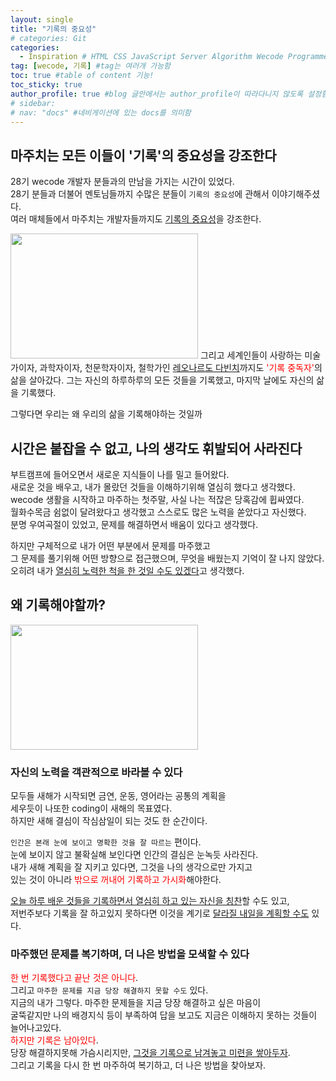 ```yaml
---
layout: single
title: "기록의 중요성"
# categories: Git
categories:
  - Inspiration # HTML CSS JavaScript Server Algorithm Wecode Programmers CS vsCode
tag: [wecode, 기록] #tag는 여러개 가능함
toc: true #table of content 기능!
toc_sticky: true
author_profile: true #blog 글안에서는 author_profile이 따라다니지 않도록 설정함
# sidebar:
# nav: "docs" #네비게이션에 있는 docs를 의미함
---
```


## 마주치는 모든 이들이 '기록'의 중요성을 강조한다

28기 wecode 개발자 분들과의 만남을 가지는 시간이 있었다.  
28기 분들과 더불어 멘토님들까지 수많은 분들이 `기록의 중요성`에 관해서 이야기해주셨다.  
여러 매체들에서 마주치는 개발자들까지도 <u>기록의 중요성</u>을 강조한다.

<img src="https://user-images.githubusercontent.com/87808288/153701226-256109d0-7e9a-4144-aeda-e900f41ef038.png" width="300" height="200">  
그리고 세계인들이 사랑하는 미술가이자, 과학자이자, 천문학자이자, 철학가인  
<u>레오나르도 다빈치</u>까지도 <span style="color:red">'기록 중독자'</span>의 삶을 살아갔다.  
그는 자신의 하루하루의 모든 것들을 기록했고, 마지막 날에도 자신의 삶을 기록했다.

그렇다면 우리는 왜 우리의 삶을 기록해야하는 것일까

## 시간은 붙잡을 수 없고, 나의 생각도 휘발되어 사라진다

부트캠프에 들어오면서 새로운 지식들이 나를 밀고 들어왔다.  
새로운 것을 배우고, 내가 몰랐던 것들을 이해하기위해 열심히 했다고 생각했다.  
wecode 생활을 시작하고 마주하는 첫주말, 사실 나는 적잖은 당혹감에 휩싸였다.  
월화수목금 쉼없이 달려왔다고 생각했고 스스로도 많은 노력을 쏟았다고 자신했다.  
분명 우여곡절이 있었고, 문제를 해결하면서 배움이 있다고 생각했다.

하지만 구체적으로 내가 어떤 부분에서 문제를 마주했고  
그 문제를 풀기위해 어떤 방향으로 접근했으며, 무엇을 배웠는지 기억이 잘 나지 않았다.  
오히려 내가 <u>열심히 노력한 척을 한 것일 수도 있겠다</u>고 생각했다.

## 왜 기록해야할까?

<img src="https://user-images.githubusercontent.com/87808288/153701336-7eab550d-4944-43a0-b3bd-af574e3e918f.png" width="300" height="200">

### 자신의 노력을 객관적으로 바라볼 수 있다

모두들 새해가 시작되면 금연, 운동, 영어라는 공통의 계획을  
세우듯이 나또한 coding이 새해의 목표였다.  
하지만 새해 결심이 작심삼일이 되는 것도 한 순간이다.

`인간은 본래 눈에 보이고 명확한 것을 잘 따르는` 편이다.  
눈에 보이지 않고 불확실해 보인다면 인간의 결심은 눈녹듯 사라진다.  
내가 새해 계획을 잘 지키고 있다면, 그것을 나의 생각으로만 가지고  
있는 것이 아니라 <span style="color:red">밖으로 꺼내어 기록하고 가시화</span>해야한다.

<u>오늘 하루 배운 것들을 기록하면서 열심히 하고 있는 자신을 칭찬</u>할 수도 있고,  
저번주보다 기록을 잘 하고있지 못하다면 이것을 계기로 <u>달라질 내일을 계획할 수도</u> 있다.

### 마주했던 문제를 복기하며, 더 나은 방법을 모색할 수 있다

<span style="color:red">한 번 기록했다고 끝난 것은 아니다</span>.  
그리고 `마주한 문제를 지금 당장 해결하지 못할 수도` 있다.  
지금의 내가 그렇다. 마주한 문제들을 지금 당장 해결하고 싶은 마음이  
굴뚝같지만 나의 배경지식 등이 부족하여 답을 보고도 지금은 이해하지 못하는 것들이 늘어나고있다.  
<span style="color:red">하지만 기록은 남아있다</span>.  
당장 해결하지못해 가슴시리지만, <u>그것을 기록으로 남겨놓고 미련을 쌓아두자</u>.  
그리고 기록을 다시 한 번 마주하여 복기하고, 더 나은 방법을 찾아보자.

<!-- ### 2. Link 넣기

```

유형 1: (설명어를 입력) : [gunhee's coding blog](https://gunhee-jeong.github.io/)
유형 2: (URL 자동연결) : <https://gunhee-jeong.github.io/>
유형 3: (동일 파일 내 '문단으로 이동') : [1. Header로 이동](###-1-header)

```

유형 1: (설명어를 입력) : [gunhee's coding blog](https://gunhee-jeong.github.io/)
유형 2: (URL 자동연결) : <https://gunhee-jeong.github.io/>
유형 3: (동일 파일 내 '문단으로 이동') : [1. Header로 이동](#1-header)
유형 3의 방법

1. 특수문자를 제거
2. 스페이스는 -로 바꾸고
3. 대문자는 소문자로!
   그래서 ### 1. Header -> #1-header

## Link: [google][https://www.google.com/]

### 3. 수평선

```

---

```

---

### 4. 라인 바꾸기

```

스페이스바를 2번 눌러주면 다음칸으로
이동할 수 있어요!

```

---

스페이스바를 2번 눌러주면
다음칸으로 이동할 수 있어요!

### 5. list 만들기

```

1. 1번
2. 2번
3. 3번

- 순서없는 list
  - 순서없는 list
    - 순서없는 list

```

1. 1번
2. 2번
3. 3번

- 순서없는 list
  - 순서없는 list
    - 순서없는 list

---

### 6. font 관련

```

**진하게** -> 볼드
_기울여서_ -> 이탤릭체
~~취소선~~ -> 취소선

<ul>밑줄넣기</ul> -> 밑줄
<span style="color:red">빨간 글씨</span> -> 글자색
이것이 `인라인` 입니다 -> 인라인 코드
```

**진하게** -> 볼드
_기울여서_ -> 이탤릭체
~~취소선~~ -> 취소선
<u>밑줄넣기</u> -> 밑줄
<span style="color:red">빨간 글씨</span>
이것이 `인라인` 입니다 -> 인라인 코드

---

### 7. 인용구문

```
> coding
>
> > JavaScript
> >
> > > 내가 프짱!
```

> coding
>
> > JavaScript
> >
> > > 내가 프짱!

---

### 8. 이미지 삽입

```
유형1: ('사이즈를 조절' -> HTML 태그 사용) : <img src="https://gunhee-jeong.github.io/assets/images/blogLogo.png" width="300" height="200">
유형2: (이미지 삽입 후 -> 링크 걸기)
[![이미지](https://gunhee-jeong.github.io/assets/images/blogLogo/blogLogo.png)](https://gunhee-jeong.github.io/)
```

유형1: ('사이즈를 조절' -> HTML 태그 사용) : <img src="https://gunhee-jeong.github.io/assets/images/blogLogo.png" width="300" height="200">
유형2: (이미지 삽입 후 -> 링크 걸기)
[![이미지](https://gunhee-jeong.github.io/assets/images/blogLogo.png)](https://gunhee-jeong.github.io/)

### 9. 표 만들기

```
||국어|영어|
| :--- | ---: | :--: |
|건희 | 100점 | 100점
|철수 | 100점 | 100점
```

|      |  국어 | 영어  |
| :--- | ----: | :---: |
| 건희 | 100점 | 100점 |
| 철수 | 100점 | 100점 |

> - header를 넣고 싶은 경우 ---을 사용하고 :을 이용하여 정렬에 사용함!

### 10. 토글 만들기

```
<details>
<summary>여기를 누르세요</summary>
<div markdown="1">
숨겨진 내용
</div>
</details>
```

<details>
<summary>여기를 누르세요</summary>
<div markdown="1">
숨겨진 내용
</div>
</details> -->
